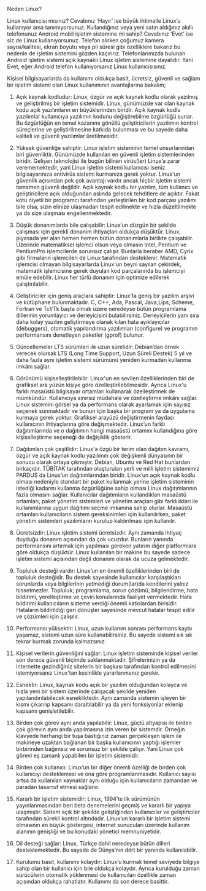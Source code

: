 Neden Linux?

Linux kullanıcısı mısınız? 
Cevabınız ‘Hayır’ ise büyük ihtimalle Linux’u kullanıyor ama tanımıyorsunuz. 
Kullandığınız veya yeni satın aldığınız akıllı telefonunuz Android mobil işletim sistemine mi sahip? 
Cevabınız ‘Evet’ ise siz de Linux kullanıyorsunuz. Telefon alırken çoğumuz kamera sayısı/kalitesi, ekran boyutu veya pil süresi gibi özelliklere bakarız bu nedenle de işletim sistemini gözden kaçırırız. Telefonlarımızda bulunan Android işletim sistemi açık kaynaklı Linux işletim sistemine dayalıdır. Yani Evet, eğer Android telefon kullanıyorsanız Linux kullanıcısısınız. 

Kişisel bilgisayarlarda da kullanımı oldukça basit, ücretsiz, güvenli ve sağlam bir işletim sistemi olan Linux kullanımının avantajlarına bakalım; 

1. Açık kaynak kodludur: 
Linux, özgür ve açık kaynak kodlu olarak yazılmış ve geliştirilmiş bir işletim sistemidir. Linux, günümüzde var olan kaynak kodu açık yazılımların en büyüklerinden biridir. Açık kaynak kodlu yazılımlar kullanıcıya yazılımın kodunu değiştirebilme özgürlüğü sunar. Bu özgürlüğün en temel kazanımı gönüllü geliştiricilerin yazılımın kontrol süreçlerine ve geliştirilmesine katkıda bulunması ve bu sayede daha kaliteli ve güvenli yazılımlar üretilmesidir. 

2. Yüksek güvenliğe sahiptir: 
Linux işletim sisteminin temel unsurlarından biri güvenliktir. Günümüzde kullanılan en güvenli işletim sistemlerinden biridir. Gelişen teknolojisi ile bugün bilinen virüs(ler) Linux’a zarar verememektedir, yani Linux işletim sistemi kullanıcısı iseniz bilgisayarınıza antivirüs sistemi kurmanıza gerek yoktur. Linux'un güvenlik açısından pek çok avantajı vardır ancak hiçbir işletim sistemi tamamen güvenli değildir. Açık kaynak kodlu bir yazılım, tüm kullanıcı ve geliştiricilere açık olduğundan aslında gelecek tehditlere de açıktır. Fakat kötü niyetli bir programcı tarafından yerleştirilen bir kod parçası yazılımı bile olsa, sizin elinize ulaşmadan tespit edilmekte ve hızla düzeltilmekte ya da size ulaşması engellenmektedir. 

3. Düşük donanımlarda bile çalışabilir: 
Linux’un düzgün bir şekilde çalışması için gerekli donanım ihtiyaçları oldukça düşüktür. Linux, piyasada yer alan hemen hemen bütün donanımlarla birlikte çalışabilir. Üzerinde matematiksel işlemci olsun veya olmasın Intel, Pentium ve PentiumPro işlemcilerde sorunsuz çalışır. Bunlarla beraber AMD, Cyrix gibi firmaların işlemcileri de Linux tarafından desteklenir. Matematik işlemcisi olmayan bilgisayarlarda Linux'un beyni sayılan çekirdek, matematik işlemcisine gerek duyulan kod parçalarında bu işlemciyi emüle edebilir. Linux her türlü donanım için optimize edilerek çalıştırılabilir. 

4. Geliştiriciler için geniş araçlara sahiptir: Linux’ta geniş bir yazılım arşivi ve kütüphane bulunmaktadır. C, C++, Ada, Pascal, Java,Lips, Scheme, Fortran ve Tcl/Tk başta olmak üzere neredeyse bütün programlama dillerinin yorumlayıcı ve derleyicisini bulabilirsiniz. Derleyicilerin yanı sıra daha kolay yazılım geliştirmeye olanak kılan hata ayıklayıcılar (debuggers), otomatik yapılandırma yazılımları (configure) ve programın performansını denetleyen paketler (gprof) bulunur. 
5. Güncellemeler LTS sürümleri ile uzun sürelidir: Debian’dan örnek verecek olursak LTS (Long Time Support, Uzun Süreli Destek) 5 yıl ve daha fazla aynı işletim sistemi sürümünü yeniden kurmadan kullanma imkânı sağlar. 

6. Görünümü kişiselleştirilebilir: 
Linux'un en sevilen özelliklerinden biri de grafiksel ara yüzün kişiye göre özelleştirilebilmesidir. Ayrıca Linux'u farklı masaüstü bilgisayar ortamları kullanarak özelleştirmek de mümkündür. Kullanıcıya sınırsız müdahale ve özelleştirme imkânı sağlar. Linux sistemini görsel ya da performans olarak ayarlamak için sayısız seçenek sunmaktadır ve bunun için başka bir program ya da uygulama kurmaya gerek yoktur. Grafiksel arayüzü değiştirmenin faydası kullanıcının ihtiyaçlarına göre değişmektedir. Linux’un farklı dağıtımlarında ve o dağıtımın hangi masaüstü ortamını kullandığına göre kişiselleştirme seçeneği de değişiklik gösterir. 

7. Dağıtımları çok çeşitlidir: 
Linux'a özgü bir terim olan dağıtım kavramı, özgür ve açık kaynak kodlu yazılımın çok değişkenli dünyasının bir sonucu olarak ortaya çıkmıştır. Debian, Ubuntu ve Red Hat bunlardan birkaçıdır. TÜBİTAK tarafından oluşturulan yerli ve milli işletim sistemimiz PARDUS da Linux’un dağıtımlarından biridir. Linux’un açık kaynak kodlu olması nedeniyle standart bir paket kullanmak yerine işletim sisteminin istediği kadarını kullanma özgürlüğüne sahip olması Linux dağıtımlarının fazla olmasını sağlar. Kullanıcılar dağıtımların kullandıkları masaüstü ortamları, paket yönetim sistemleri ve yönetim araçları gibi farklılıkları ile kullanımlarına uygun dağıtımı seçme imkanına sahip olurlar. Masaüstü ortamları kullanıcıların sistem gereksinimleri için kullanılırken, paket yönetim sistemleri yazılımların kurulup kaldırılması için kullanılır. 

8. Ücretsizdir: 
Linux işletim sistemi ücretsizdir. Aynı zamanda ihtiyaç duyduğu donanım açısından da çok ucuzdur. Bunların yanında performansını artırmak için yapılması gereken yatırım diğer platformlara göre oldukça düşüktür. Linux kullanılan bir makine bu sayede sadece işletim sistemi açısından değil donanım olarak da ucuza gelmektedir. 

9. Topluluk desteği vardır: 
Linux’un en önemli özelliklerinden biri de topluluk desteğidir. Bu destek sayesinde kullanıcılar karşılaştıkları sorunlarda veya bilgilerinin yetmediği durum(lar)da kendilerini yalnız hissetmezler. Topluluk; programlama, sorun çözümü, bilgilendirme, hata bildirimi, yerelleştirme ve çeviri konularında faaliyet vermektedir. Hata bildirimi kullanıcıların sisteme verdiği önemli katkılardan birisidir. Hataların bildirildiği geri dönüşler sayesinde mevcut hatalar tespit edilir ve çözümleri için çalışılır. 
10. Performansı yüksektir: Linux, uzun kullanım sonrası performans kaybı yaşamaz, sistemi uzun süre kullanabilirsiniz. Bu sayede sistemi sık sık tekrar kurmak zorunda kalmazsınız. 

11. Kişisel verilerin güvenliğini sağlar: 
Linux işletim sisteminde kişisel veriler son derece güvenli biçimde saklanmaktadır. Şifrelerinizin ya da internette gezindiğiniz sitelerin bir başkası tarafından kontrol edilmesini istemiyorsanız Linux’tan kesinlikle yararlanmanız gerekir. 

12. Esnektir: 
Linux, kaynak kodu açık bir yazılım olduğundan kolayca ve hızla yeni bir sistem üzerinde çalışacak şekilde yeniden yapılandırılabilecek esnekliktedir. Aynı zamanda sistemin işleyen bir kısmı çıkarılıp kapsamı daraltılabilir ya da yeni fonksiyonlar eklenip kapsamı genişletilebilir. 

13. Birden çok görev aynı anda yapılabilir: 
Linux, güçlü altyapısı ile birden çok görevin aynı anda yapılmasına izin veren bir sistemdir. Örneğin klavyede herhangi bir tuşa bastığınız zaman gerçekleşen işlem ile makineye uzaktan bağlanan bir başka kullanıcının yaptığı işlemler birbirinden bağımsız ve sorunsuz bir şekilde çalışır. Yani Linux çok görevi eş zamanlı yapabilen bir işletim sistemidir. 

14. Birden çok kullanıcı: 
Linux’un bir diğer önemli özelliği de birden çok kullanıcıyı desteklemesi ve ona göre programlanmasıdır. Kullanıcı sayısı artsa da kullanılan kaynaklar aynı olduğu için kullanıcıların zamandan ve paradan tasarruf etmesi sağlanır. 

15. Kararlı bir işletim sistemidir: 
Linux, 1994’te ilk sürümünün yayınlanmasından beri beta denemelerini geçmiş ve kararlı bir yapıya ulaşmıştır. Sistem açık bir şekilde geliştiğinden kullanıcılar ve geliştiriciler tarafından sürekli kontrol altındadır. Linux’un kararlı bir işletim sistemi olmasının en büyük göstergesi, internet sunucuları üzerinde kullanım alanının genişliği ve bu konudaki yönetici memnuniyetidir. 
16. Dil desteği sağlar: Linux, Türkçe dahil neredeyse bütün dilleri desteklemektedir. Bu sayede de Dünya’nın dört bir yanında kullanılabilir.

17. Kurulumu basit, kullanımı kolaydır: 
Linux’u kurmak temel seviyede bilgiye sahip olan bir kullanıcı için bile oldukça kolaydır. Ayrıca kurulduğu zaman sürücülerin otomatik yüklenmesi de kullanıcıları özellikle zaman açısından oldukça rahatlatır. Kullanımı da son derece basittir.
